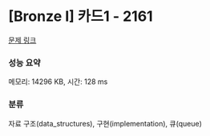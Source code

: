 # [Bronze I] 카드1 - 2161 

[문제 링크](https://www.acmicpc.net/problem/2161) 

### 성능 요약

메모리: 14296 KB, 시간: 128 ms

### 분류

자료 구조(data_structures), 구현(implementation), 큐(queue)

